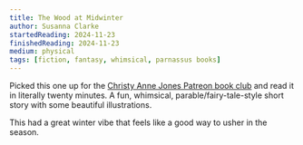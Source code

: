 ```yaml
---
title: The Wood at Midwinter
author: Susanna Clarke
startedReading: 2024-11-23
finishedReading: 2024-11-23
medium: physical
tags: [fiction, fantasy, whimsical, parnassus books]
---
```


Picked this one up for the [Christy Anne Jones Patreon book club](https://www.patreon.com/c/christyannejones/) and read it in literally twenty minutes. A fun, whimsical, parable/fairy-tale-style short story with some beautiful illustrations.

This had a great winter vibe that feels like a good way to usher in the season.

